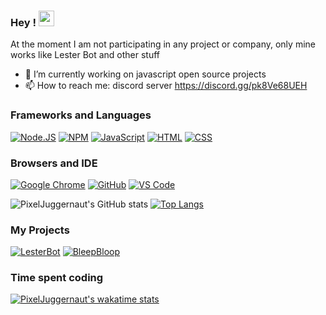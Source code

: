 ### Hey ! <img src="https://media.giphy.com/media/hvRJCLFzcasrR4ia7z/giphy.gif" width="25px">

At the moment I am not participating in any project or company, only mine works like Lester Bot and other stuff 

- 🔭 I’m currently working on javascript open source projects
- 📫 How to reach me: discord server https://discord.gg/pk8Ve68UEH

### Frameworks and Languages
[![Node.JS](https://img.shields.io/badge/Node.js-339933?style=for-the-badge&logo=nodedotjs&logoColor=white)](https://nodejs.org)
[![NPM](https://img.shields.io/badge/npm-CB3837?style=for-the-badge&logo=npm&logoColor=white)](https://npmjs.org)
[![JavaScript](https://img.shields.io/badge/JavaScript-F7DF1E?style=for-the-badge&logo=javascript&logoColor=white)](https://javascript.com)
[![HTML](https://img.shields.io/badge/HTML-E34F26?style=for-the-badge&logo=html5&logoColor=white)](https://html.spec.whatwg.org/multipage/)
[![CSS](https://img.shields.io/badge/CSS-1572B6?style=for-the-badge&logo=css3&logoColor=white)](https://w3.org/Style/CSS)
### Browsers and IDE
[![Google Chrome](https://img.shields.io/badge/Google_chrome-4285F4?style=for-the-badge&logo=Google-chrome&logoColor=white)](https://google.com/chrome/)
[![GitHub](https://img.shields.io/badge/Github-100000?style=for-the-badge&logo=github&logoColor=white)](https://github.com)
[![VS Code](https://img.shields.io/badge/Visual_Studio_Code-0078D4?style=for-the-badge&logo=visual%20studio%20code&logoColor=white)](https://code.visualstudio.com)

![PixelJuggernaut's GitHub stats](https://github-readme-stats.vercel.app/api?username=PixelJuggernaut&show_icons=true&theme=transparent)      [![Top Langs](https://github-readme-stats.vercel.app/api/top-langs/?username=PixelJuggernaut&theme=transparent)]([https://github.com/PixelJuggernaut/lesterbot])

### My Projects

[![LesterBot](https://github-readme-stats.vercel.app/api/pin/?username=PixelJuggernaut&repo=lesterbot&theme=transparent)]([https://github.com/PixelJuggernaut/lesterbot]) [![BleepBloop](https://github-readme-stats.vercel.app/api/pin/?username=PixelJuggernaut&repo=bleep-bloop-bot&theme=transparent)]([https://github.com/PixelJuggernaut/bleep-bloop-bot])

### Time spent coding

[![PixelJuggernaut's wakatime stats](https://github-readme-stats.vercel.app/api/wakatime?username=Psycho006Develop&theme=transparent)](https://github.com/PixelJuggernaut/lesterbot)
